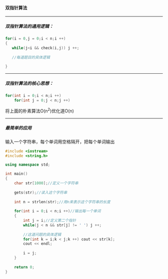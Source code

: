 #### 双指针算法

-----

##### 双指针算法的通用逻辑：

```c++
for(i = 0,j = 0;i < n;i ++)
{
   while(j<i && check(i,j)) j ++;
   
   //每道题目的具体逻辑
   
}
```

------

##### 双指针算法的核心思想：

```c++
for(int i = 0;i < n;i ++)
    for(int j = 0;j < n;j ++)
```

将上面的朴素算法O(n<sup>2</sup>)优化道O(n)

-------

##### 最简单的应用

输入一个字符串，每个单词用空格隔开，把每个单词输出

```c++
#include <iostream>
#include <string.h>

using namespace std;

int main()
{
    char str[1000];//定义一个字符串
    
    gets(str);//读入这个字符串
    
    int n = strlen(str);//用n来表示这个字符串的长度
    
    for(int i = 0;i < n;i ++)//输出每一个单词
    {
        int j = i;//定义第二个指针
        while(j < n && str[j] != ' ') j ++;
        
        //这道问题的具体逻辑
        for(int k = i;k < j;k ++) cout << str[k];
        cout << endl;
        
        i = j;
    }
    
    return 0;
}
```
